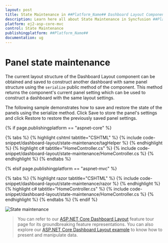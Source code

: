 ```yaml
---
layout: post
title: State Maintenance in ##Platform_Name## Dashboard Layout Component
description: Learn here all about State Maintenance in Syncfusion ##Platform_Name## Dashboard Layout component of Syncfusion Essential JS 2 and more.
platform: ej2-asp-core-mvc
control: State Maintenance
publishingplatform: ##Platform_Name##
documentation: ug
---
```



# Panel state maintenance

The current layout structure of the Dashboard Layout component can be obtained and saved to construct another dashboard with same panel structure using the `serialize` public method of the component. This method returns the component's current panel setting which can be used to construct a dashboard with the same layout settings.

The following sample demonstrates how to save and restore the state of the panels using the serialize method. Click Save to store the panel's settings and click Restore to restore the previously saved panel settings.

{% if page.publishingplatform == "aspnet-core" %}

{% tabs %}
{% highlight cshtml tabtitle="CSHTML" %}
{% include code-snippet/dashboard-layout/state-maintenance/tagHelper %}
{% endhighlight %}
{% highlight c# tabtitle="HomeController.cs" %}
{% include code-snippet/dashboard-layout/state-maintenance/HomeController.cs %}
{% endhighlight %}
{% endtabs %}

{% elsif page.publishingplatform == "aspnet-mvc" %}

{% tabs %}
{% highlight razor tabtitle="CSHTML" %}
{% include code-snippet/dashboard-layout/state-maintenance/razor %}
{% endhighlight %}
{% highlight c# tabtitle="HomeController.cs" %}
{% include code-snippet/dashboard-layout/state-maintenance/HomeController.cs %}
{% endhighlight %}
{% endtabs %}
{% endif %}

![State maintenance](./images/state_maintenance.PNG)

> You can refer to our [ASP.NET Core Dashboard Layout](https://www.syncfusion.com/aspnet-core-ui-controls/dashboard-layout) feature tour page for its groundbreaking feature representations. You can also explore our [ASP.NET Core Dashboard Layout example](https://ej2.syncfusion.com/aspnetcore/DashboardLayout/DefaultFunctionalities#/material) to know how to present and manipulate data.